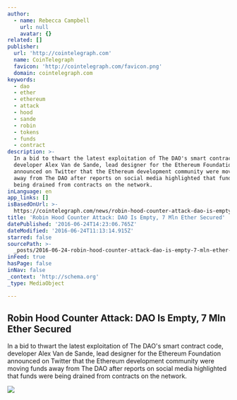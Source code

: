 ```yaml
---
author:
  - name: Rebecca Campbell
    url: null
    avatar: {}
related: []
publisher:
  url: 'http://cointelegraph.com'
  name: CoinTelegraph
  favicon: 'http://cointelegraph.com/favicon.png'
  domain: cointelegraph.com
keywords:
  - dao
  - ether
  - ethereum
  - attack
  - hood
  - sande
  - robin
  - tokens
  - funds
  - contract
description: >-
  In a bid to thwart the latest exploitation of The DAO's smart contract code,
  developer Alex Van de Sande, lead designer for the Ethereum Foundation
  announced on Twitter that the Ethereum development community were moving funds
  away from The DAO after reports on social media highlighted that funds were
  being drained from contracts on the network.
inLanguage: en
app_links: []
isBasedOnUrl: >-
  https://cointelegraph.com/news/robin-hood-counter-attack-dao-is-empty-7-mln-ether-secured
title: 'Robin Hood Counter Attack: DAO Is Empty, 7 Mln Ether Secured'
datePublished: '2016-06-24T14:23:06.765Z'
dateModified: '2016-06-24T11:13:14.915Z'
starred: false
sourcePath: >-
  _posts/2016-06-24-robin-hood-counter-attack-dao-is-empty-7-mln-ether-secured.md
inFeed: true
hasPage: false
inNav: false
_context: 'http://schema.org'
_type: MediaObject

---
```

<article style=""><h1>Robin Hood Counter Attack: DAO Is Empty, 7 Mln Ether Secured</h1><p>In a bid to thwart the latest exploitation of The DAO's smart contract code, developer Alex Van de Sande, lead designer for the Ethereum Foundation announced on Twitter that the Ethereum development community were moving funds away from The DAO after reports on social media highlighted that funds were being drained from contracts on the network.</p><img src="http://cointelegraph.com/storage/uploads/view/4c3f47f12fe6849e6a0d7cebd44287e6.png" /></article>